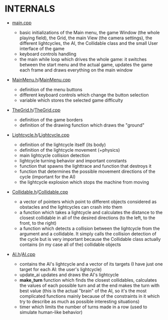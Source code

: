 # INTERNALS

* [main.cpp](/main.cpp)
  * basic initializations of the Main menu, the game Window (the whole playing field), the Grid, the main View (the camera settings), the different lightcycles, the AI, the Collidable class and the small User interface of the game
  * keyboard controls handling
  * the main while loop which drives the whole game: it switches between the start menu and the actual game, updates the game each frame and draws everything on the main window

* [MainMenu.h](/MainMenu.h)/[MainMenu.cpp](/MainMenu.cpp)
  * definition of the menu buttons
  * different keyboard controls which change the button selection
  * variable which stores the selected game difficulty
* [TheGrid.h](/TheGrid.h)/[TheGrid.cpp](/TheGrid.cpp)
  * definition of the game borders
  * definition of the drawing function which draws the "ground"
* [Lightcycle.h](/Lightcycle.h)/[Lightcycle.cpp](/Lightcycle.cpp)
  * definition of the lightcycle itself (its body)
  * definition of the lightcycle movement (+physics)
  * main lightcycle collision detection
  * lightcycle turning behavior and important constants
  * function that spawns the lighttrace and function that destroys it
  * function that determines the possible movement directions of the cycle (important for the AI)
  * the lightcycle explosion which stops the machine from moving

* [Collidable.h](/Collidable.h)/[Collidable.cpp](/Collidable.cpp)
  * a vector of pointers which point to different objects considered as obstacles and the lightcycles can crash into them
  * a function which takes a lightcycle and calculates the distance to the closest collidable in all of the desired directions (to the left, to the front, to the right)
  * a function which detects a collision between the lightcycle from the argument and a collidable. It simply calls the collision detection of the cycle but is very important because the Collidable class actually contains (in my case all of the) collidable objects

* [AI.h](/AI.h)/[AI.cpp](/AI.cpp)
  * contains the AI's lightcycle and a vector of its targets (I have just one target for each AI: the user's lightcycle)
  * update_ai updates and draws the AI's lightcycle
  * **make_turn** function which finds the closest collidables, calculates the values of each possible turn and at the end makes the turn with best value (this is the actual "brain" of the AI, so it's the most complicated functions mainly because of the constraints in it which try to describe as much as possible interesting situations)
  * timer which limits the number of turns made in a row (used to simulate human-like behavior)
